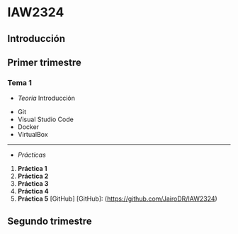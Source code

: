 # IAW2324
## Introducción
## Primer trimestre
### Tema 1
* _Teoría_
Introducción
- Git
- Visual Studio Code
- Docker 
- VirtualBox

---

* _Prácticas_
1. **Práctica 1**
2. **Práctica 2**
3. **Práctica 3**
4. **Práctica 4**
5. **Práctica 5**
[GitHub] 
[GitHub]: (https://github.com/JairoDR/IAW2324)
## Segundo trimestre